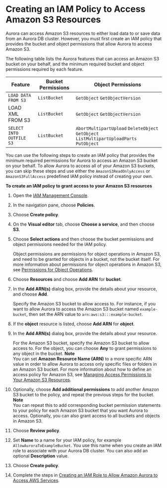 # Creating an IAM Policy to Access Amazon S3 Resources<a name="AuroraMySQL.Integrating.Authorizing.IAM.S3CreatePolicy"></a>

Aurora can access Amazon S3 resources to either load data to or save data from an Aurora DB cluster\. However, you must first create an IAM policy that provides the bucket and object permissions that allow Aurora to access Amazon S3\.

The following table lists the Aurora features that can access an Amazon S3 bucket on your behalf, and the minimum required bucket and object permissions required by each feature\.


| Feature | Bucket Permissions | Object Permissions | 
| --- | --- | --- | 
|  `LOAD DATA FROM S3`  |  `ListBucket`  |  `GetObject` `GetObjectVersion`  | 
| LOAD XML FROM S3 |  `ListBucket`  |  `GetObject` `GetObjectVersion`  | 
|  `SELECT INTO OUTFILE S3`  |  `ListBucket`  |  `AbortMultipartUpload` `DeleteObject` `GetObject` `ListMultipartUploadParts` `PutObject`  | 

You can use the following steps to create an IAM policy that provides the minimum required permissions for Aurora to access an Amazon S3 bucket on your behalf\. To allow Aurora to access all of your Amazon S3 buckets, you can skip these steps and use either the `AmazonS3ReadOnlyAccess` or `AmazonS3FullAccess` predefined IAM policy instead of creating your own\.

**To create an IAM policy to grant access to your Amazon S3 resources**

1. Open the [IAM Management Console](https://console.aws.amazon.com/iam/home?#home)\.

1. In the navigation pane, choose **Policies**\.

1. Choose **Create policy**\.

1. On the **Visual editor** tab, choose **Choose a service**, and then choose **S3**\.

1. Choose **Select actions** and then choose the bucket permissions and object permissions needed for the IAM policy\.

   Object permissions are permissions for object operations in Amazon S3, and need to be granted for objects in a bucket, not the bucket itself\. For more information about permissions for object operations in Amazon S3, see [Permissions for Object Operations](http://docs.aws.amazon.com/AmazonS3/latest/dev/using-with-s3-actions.html#using-with-s3-actions-related-to-objects)\.

1. Choose **Resources** and choose **Add ARN** for **bucket**\.

1. In the **Add ARN\(s\)** dialog box, provide the details about your resource, and choose **Add**\.

   Specify the Amazon S3 bucket to allow access to\. For instance, if you want to allow Aurora to access the Amazon S3 bucket named `example-bucket`, then set the ARN value to `arn:aws:s3:::example-bucket`\.

1. If the **object** resource is listed, choose **Add ARN** for **object**\.

1. In the **Add ARN\(s\)** dialog box, provide the details about your resource\.

   For the Amazon S3 bucket, specify the Amazon S3 bucket to allow access to\. For the object, you can choose **Any** to grant permissions to any object in the bucket\.
**Note**  
You can set **Amazon Resource Name \(ARN\)** to a more specific ARN value in order to allow Aurora to access only specific files or folders in an Amazon S3 bucket\. For more information about how to define an access policy for Amazon S3, see [Managing Access Permissions to Your Amazon S3 Resources](http://docs.aws.amazon.com/AmazonS3/latest/dev/s3-access-control.html)\.

1. Optionally, choose **Add additional permissions** to add another Amazon S3 bucket to the policy, and repeat the previous steps for the bucket\.
**Note**  
You can repeat this to add corresponding bucket permission statements to your policy for each Amazon S3 bucket that you want Aurora to access\. Optionally, you can also grant access to all buckets and objects in Amazon S3\.

1. Choose **Review policy**\.

1. Set **Name** to a name for your IAM policy, for example `AllowAuroraToExampleBucket`\. You use this name when you create an IAM role to associate with your Aurora DB cluster\. You can also add an optional **Description** value\.

1. Choose **Create policy**\.

1. Complete the steps in [Creating an IAM Role to Allow Amazon Aurora to Access AWS Services](AuroraMySQL.Integrating.Authorizing.IAM.CreateRole.md)\.